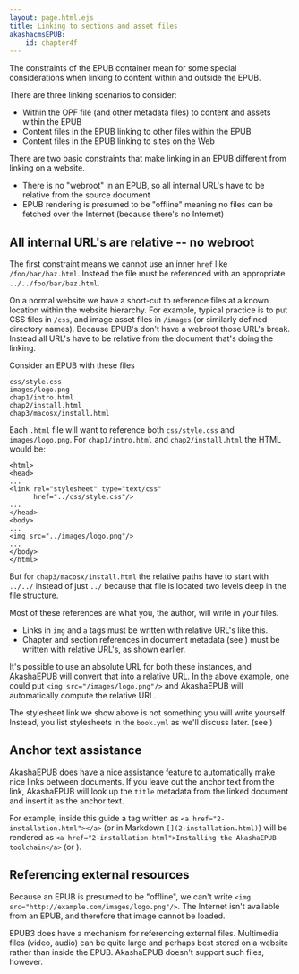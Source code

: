 ```yaml
---
layout: page.html.ejs
title: Linking to sections and asset files
akashacmsEPUB:
    id: chapter4f
---
```


The constraints of the EPUB container mean for some special considerations when linking to content within and outside the EPUB.

There are three linking scenarios to consider:

* Within the OPF file (and other metadata files) to content and assets within the EPUB
* Content files in the EPUB linking to other files within the EPUB
* Content files in the EPUB linking to sites on the Web

There are two basic constraints that make linking in an EPUB different from linking on a website.

* There is no "webroot" in an EPUB, so all internal URL's have to be relative from the source document
* EPUB rendering is presumed to be "offline" meaning no files can be fetched over the Internet (because there's no Internet)

## All internal URL's are relative -- no webroot

The first constraint means we cannot use an inner `href` like `/foo/bar/baz.html`.  Instead the file must be referenced with an appropriate `../../foo/bar/baz.html`.

On a normal website we have a short-cut to reference files at a known location within the website hierarchy.  For example, typical practice is to put CSS files in `/css`, and image asset files in `/images` (or similarly defined directory names).  Because EPUB's don't have a webroot those URL's break.  Instead all URL's have to be relative from the document that's doing the linking.

Consider an EPUB with these files

```
css/style.css
images/logo.png
chap1/intro.html
chap2/install.html
chap3/macosx/install.html
```

Each `.html` file will want to reference both `css/style.css` and `images/logo.png`.  For `chap1/intro.html` and `chap2/install.html` the HTML would be:

```
<html>
<head>
...
<link rel="stylesheet" type="text/css"
      href="../css/style.css"/>
...
</head>
<body>
...
<img src="../images/logo.png"/>
...
</body>
</html>
```

But for `chap3/macosx/install.html` the relative paths have to start with `../../` instead of just `../` because that file is located two levels deep in the file structure.

Most of these references are what you, the author, will write in your files.

* Links in `img` and `a` tags must be written with relative URL's like this.
* Chapter and section references in document metadata (see [](4d-table-contents.html)) must be written with relative URL's, as shown earlier.

It's possible to use an absolute URL for both these instances, and AkashaEPUB will convert that into a relative URL.  In the above example, one could put `<img src="/images/logo.png"/>` and AkashaEPUB will automatically compute the relative URL.

The stylesheet link we show above is not something you will write yourself.  Instead, you list stylesheets in the `book.yml` as we'll discuss later.  (see [](4h-stylesheets.html))

## Anchor text assistance

AkashaEPUB does have a nice assistance feature to automatically make nice links between documents.  If you leave out the anchor text from the link, AkashaEPUB will look up the `title` metadata from the linked document and insert it as the anchor text.

For example, inside this guide a tag written as `<a href="2-installation.html"></a>` (or in Markdown `[](2-installation.html)`) will be rendered as `<a href="2-installation.html">Installing the AkashaEPUB toolchain</a>` (or [](2-installation.html)).

## Referencing external resources

Because an EPUB is presumed to be "offline", we can't write `<img src="http://example.com/images/logo.png"/>`.  The Internet isn't available from an EPUB, and therefore that image cannot be loaded.

EPUB3 does have a mechanism for referencing external files.  Multimedia files (video, audio) can be quite large and perhaps best stored on a website rather than inside the EPUB.  AkashaEPUB doesn't support such files, however.
